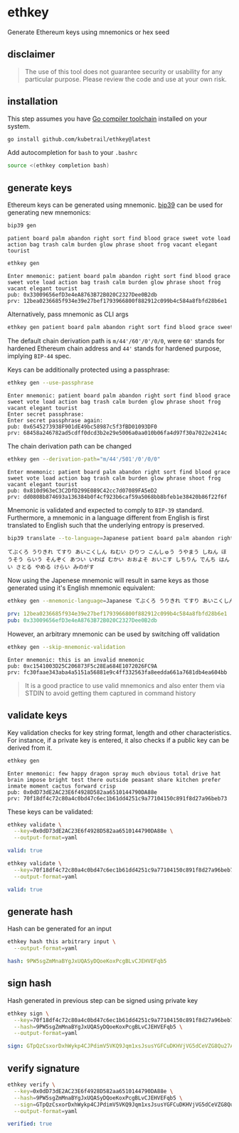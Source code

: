 # ethkey
Generate Ethereum keys using mnemonics or hex seed

## disclaimer
> The use of this tool does not guarantee security or usability for any
> particular purpose. Please review the code and use at your own risk.

## installation
This step assumes you have [Go compiler toolchain](https://go.dev/dl/)
installed on your system.

```bash
go install github.com/kubetrail/ethkey@latest
```
Add autocompletion for `bash` to your `.bashrc`
```bash
source <(ethkey completion bash)
```

## generate keys
Ethereum keys can be generated using mnemonic. [bip39](https://github.com/kubetrail/bip39)
can be used for generating new mnemonics:
```bash
bip39 gen
```
```text
patient board palm abandon right sort find blood grace sweet vote load action bag trash calm burden glow phrase shoot frog vacant elegant tourist
```

```bash
ethkey gen
```
```text
Enter mnemonic: patient board palm abandon right sort find blood grace sweet vote load action bag trash calm burden glow phrase shoot frog vacant elegant tourist
pub: 0x33009656efD3e4eA8763B72B020C2327Dee0B2db
prv: 12bea0236685f934e39e27bef1793966800f882912c099b4c584a8fbfd28b6e1
```

Alternatively, pass mnemonic as CLI args
```bash
ethkey gen patient board palm abandon right sort find blood grace sweet vote load action bag trash calm burden glow phrase shoot frog vacant elegant tourist
```

The default chain derivation path is `m/44'/60'/0'/0/0`, were `60'` stands for
hardened Ethereum chain address and `44'` stands for hardened purpose, implying
`BIP-44` spec.

Keys can be additionally protected using a passphrase:
```bash
ethkey gen --use-passphrase
```
```text
Enter mnemonic: patient board palm abandon right sort find blood grace sweet vote load action bag trash calm burden glow phrase shoot frog vacant elegant tourist
Enter secret passphrase: 
Enter secret passphrase again: 
pub: 0x6545273938F901dE49bc58987c5f3fBD01093DF0
prv: 68458a246782ad5cdff0dcd3b2e29e5006a0aa010b06fa4d97f30a7022e2414c
```

The chain derivation path can be changed
```bash
ethkey gen --derivation-path="m/44'/501'/0'/0/0"
```
```text
Enter mnemonic: patient board palm abandon right sort find blood grace sweet vote load action bag trash calm burden glow phrase shoot frog vacant elegant tourist
pub: 0x810d963eC3C2DfD299E089C42cc7d07089FA5eD2
prv: dd0808b874693a136384b0f4cf923b6caf59a5068bb8bfeb1e38420b86f22f6f
```

Mnemonic is validated and expected to comply to `BIP-39` standard.
Furthermore, a mnemonic in a language different from English is first
translated to English such that the underlying entropy is preserved.

```bash
bip39 translate --to-language=Japanese patient board palm abandon right sort find blood grace sweet vote load action bag trash calm burden glow phrase shoot frog vacant elegant tourist
```
```text
てぶくろ うりきれ てすり あいこくしん ねむい ひりつ こんしゅう うやまう しねん ほうそう らいう そんぞく あつい いわば むかい おおよそ おいこす しちりん でんち はんい さとる やめる けらい みのがす
```

Now using the Japenese mnemonic will result in same keys as those generated using
it's English mnemonic equivalent:
```bash
ethkey gen --mnemonic-language=Japanese てぶくろ うりきれ てすり あいこくしん ねむい ひりつ こんしゅう うやまう しねん ほうそう らいう そんぞく あつい いわば むかい おおよそ おいこす しちりん でんち はんい さとる やめる けらい みのがす
```
```yaml
prv: 12bea0236685f934e39e27bef1793966800f882912c099b4c584a8fbfd28b6e1
pub: 0x33009656efD3e4eA8763B72B020C2327Dee0B2db
```

However, an arbitrary mnemonic can be used by switching off validation

```bash
ethkey gen --skip-mnemonic-validation
```
```text
Enter mnemonic: this is an invalid mnemonic
pub: 0xc1541003D25C206873F5c28Ea684E1072026FC9A
prv: fc30faae343aba4a5151a56881e9c4ff332563fa8eedda661a7681db4ea604bb
```

> It is a good practice to use valid mnemonics and also enter them
> via STDIN to avoid getting them captured in command history

## validate keys
Key validation checks for key string format, length and other characteristics.
For instance, if a private key is entered, it also checks if a public key
can be derived from it.

```bash
ethkey gen
```
```text
Enter mnemonic: few happy dragon spray much obvious total drive hat brain impose bright test there outside peasant share kitchen prefer inmate moment cactus forward crisp
pub: 0x0dD73dE2AC23E6f4928D582aa6510144790DA88e
prv: 70f18df4c72c80a4c0bd47c6ec1b61dd4251c9a77104150c891f8d27a96beb73
```

These keys can be validated:
```bash
ethkey validate \
  --key=0x0dD73dE2AC23E6f4928D582aa6510144790DA88e \
  --output-format=yaml
```
```yaml
valid: true
```

```bash
ethkey validate \
  --key=70f18df4c72c80a4c0bd47c6ec1b61dd4251c9a77104150c891f8d27a96beb73 \
  --output-format=yaml
```
```yaml
valid: true
```

## generate hash
Hash can be generated for an input
```bash
ethkey hash this arbitrary input \
  --output-format=yaml
```
```yaml
hash: 9PW5sgZmMnaBYgJxUQASyDQoeKoxPcgBLvCJEHVEFqb5
```

## sign hash
Hash generated in previous step can be signed using private key
```bash
ethkey sign \
  --key=70f18df4c72c80a4c0bd47c6ec1b61dd4251c9a77104150c891f8d27a96beb73 \
  --hash=9PW5sgZmMnaBYgJxUQASyDQoeKoxPcgBLvCJEHVEFqb5 \
  --output-format=yaml
```
```yaml
sign: GTpQzCsxorDxhWykp4CJPdimV5VKQ9Jqm1xsJsusYGFCuDKHVjVG5dCeVZG8Qu27AfTYUShewRiT5tERohQUMhbTu
```

## verify signature
```bash
ethkey verify \
  --key=0x0dD73dE2AC23E6f4928D582aa6510144790DA88e \
  --hash=9PW5sgZmMnaBYgJxUQASyDQoeKoxPcgBLvCJEHVEFqb5 \
  --sign=GTpQzCsxorDxhWykp4CJPdimV5VKQ9Jqm1xsJsusYGFCuDKHVjVG5dCeVZG8Qu27AfTYUShewRiT5tERohQUMhbTu \
  --output-format=yaml
```
```yaml
verified: true
```
